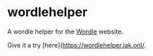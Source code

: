 # wordlehelper

A wordle helper for the [Wordle](https://www.powerlanguage.co.uk/wordle/) website.

Give it a try [here](https://wordlehelper.jak.onl/.